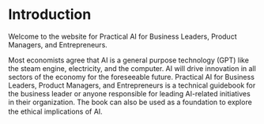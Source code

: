 # Introduction

Welcome to the website for Practical AI for Business Leaders, Product Managers, and Entrepreneurs. 


Most economists agree that AI is a general purpose technology (GPT) like the steam engine, electricity, and the computer. AI will drive innovation in all sectors of the economy for the foreseeable future. Practical AI for Business Leaders, Product Managers, and Entrepreneurs is a technical guidebook for the business leader or anyone responsible for leading AI-related initiatives in their organization. The book can also be used as a foundation to explore the ethical implications of AI.　